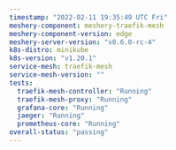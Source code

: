 ```yaml
---
timestamp: "2022-02-11 19:35:49 UTC Fri"
meshery-component: meshery-traefik-mesh
meshery-component-version: edge
meshery-server-version: "v0.6.0-rc-4"
k8s-distro: minikube
k8s-version: "v1.20.1"
service-mesh: traefik-mesh
service-mesh-version: ""
tests:
  traefik-mesh-controller: "Running"
  traefik-mesh-proxy: "Running"
  grafana-core: "Running"
  jaeger: "Running"
  prometheus-core: "Running"
overall-status: "passing"
---
```

